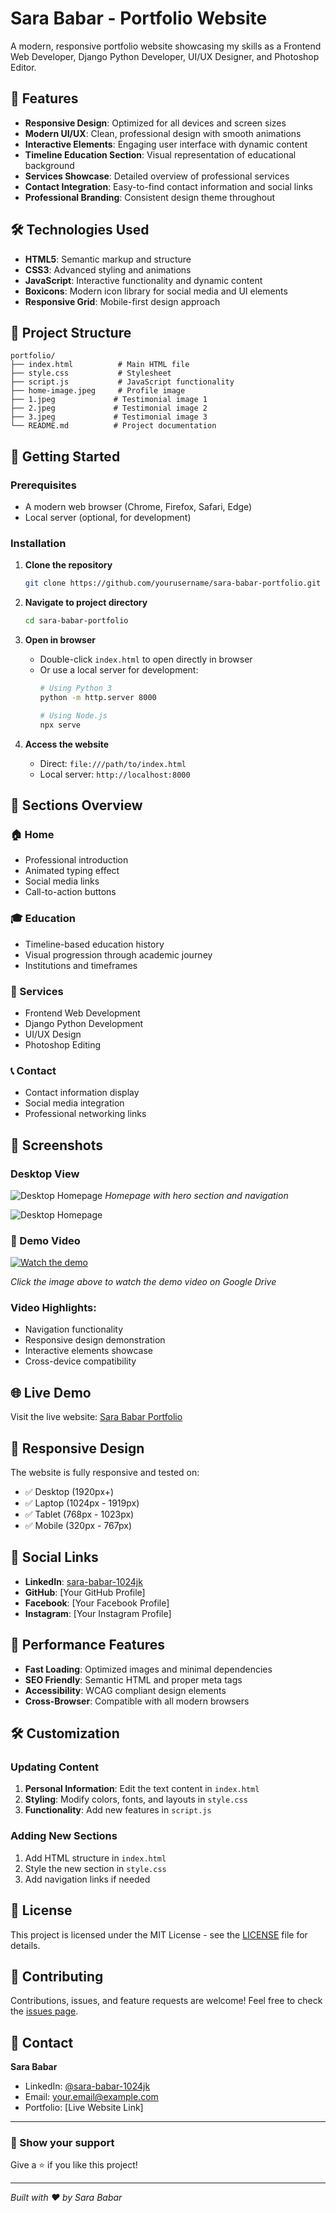 # Sara Babar - Portfolio Website

A modern, responsive portfolio website showcasing my skills as a Frontend Web Developer, Django Python Developer, UI/UX Designer, and Photoshop Editor.

## 🌟 Features

- **Responsive Design**: Optimized for all devices and screen sizes
- **Modern UI/UX**: Clean, professional design with smooth animations
- **Interactive Elements**: Engaging user interface with dynamic content
- **Timeline Education Section**: Visual representation of educational background
- **Services Showcase**: Detailed overview of professional services
- **Contact Integration**: Easy-to-find contact information and social links
- **Professional Branding**: Consistent design theme throughout

## 🛠️ Technologies Used

- **HTML5**: Semantic markup and structure
- **CSS3**: Advanced styling and animations
- **JavaScript**: Interactive functionality and dynamic content
- **Boxicons**: Modern icon library for social media and UI elements
- **Responsive Grid**: Mobile-first design approach

## 📁 Project Structure

```
portfolio/
├── index.html          # Main HTML file
├── style.css           # Stylesheet
├── script.js           # JavaScript functionality
├── home-image.jpeg     # Profile image
├── 1.jpeg             # Testimonial image 1
├── 2.jpeg             # Testimonial image 2
├── 3.jpeg             # Testimonial image 3
└── README.md          # Project documentation
```

## 🚀 Getting Started

### Prerequisites
- A modern web browser (Chrome, Firefox, Safari, Edge)
- Local server (optional, for development)

### Installation

1. **Clone the repository**
   ```bash
   git clone https://github.com/yourusername/sara-babar-portfolio.git
   ```

2. **Navigate to project directory**
   ```bash
   cd sara-babar-portfolio
   ```

3. **Open in browser**
   - Double-click `index.html` to open directly in browser
   - Or use a local server for development:
     ```bash
     # Using Python 3
     python -m http.server 8000
     
     # Using Node.js
     npx serve
     ```

4. **Access the website**
   - Direct: `file:///path/to/index.html`
   - Local server: `http://localhost:8000`

## 🎯 Sections Overview

### 🏠 Home
- Professional introduction
- Animated typing effect
- Social media links
- Call-to-action buttons

### 🎓 Education
- Timeline-based education history
- Visual progression through academic journey
- Institutions and timeframes

### 💼 Services
- Frontend Web Development
- Django Python Development
- UI/UX Design
- Photoshop Editing

### 📞 Contact
- Contact information display
- Social media integration
- Professional networking links

## 📸 Screenshots

### Desktop View
![Desktop Homepage](https://drive.google.com/uc?export=view&id=161EsauyvKcfoaI_2WK0G8ug2L-zFKoaG)
*Homepage with hero section and navigation*

![Desktop Homepage](https://drive.google.com/uc?export=view&id=1D3VrYDeVvushPsauDh2ftiI2rW1gnD51)

### 🎥 Demo Video

[![Watch the demo](https://drive.google.com/uc?export=view&id=1D3VrYDeVvushPsauDh2ftiI2rW1gnD51)](https://drive.google.com/file/d/1nIRzo33jzp2Z9X0TO_gHS5DzzL-XcCJ2/view?usp=sharing)

*Click the image above to watch the demo video on Google Drive*


### Video Highlights:
- Navigation functionality
- Responsive design demonstration
- Interactive elements showcase
- Cross-device compatibility

## 🌐 Live Demo

Visit the live website: [Sara Babar Portfolio](https://your-portfolio-url.com)

## 📱 Responsive Design

The website is fully responsive and tested on:
- ✅ Desktop (1920px+)
- ✅ Laptop (1024px - 1919px)
- ✅ Tablet (768px - 1023px)
- ✅ Mobile (320px - 767px)

## 🔗 Social Links

- **LinkedIn**: [sara-babar-1024jk](https://www.linkedin.com/in/sara-babar-1024jk)
- **GitHub**: [Your GitHub Profile]
- **Facebook**: [Your Facebook Profile]
- **Instagram**: [Your Instagram Profile]

## 🚀 Performance Features

- **Fast Loading**: Optimized images and minimal dependencies
- **SEO Friendly**: Semantic HTML and proper meta tags
- **Accessibility**: WCAG compliant design elements
- **Cross-Browser**: Compatible with all modern browsers

## 🛠️ Customization

### Updating Content
1. **Personal Information**: Edit the text content in `index.html`
2. **Styling**: Modify colors, fonts, and layouts in `style.css`
3. **Functionality**: Add new features in `script.js`

### Adding New Sections
1. Add HTML structure in `index.html`
2. Style the new section in `style.css`
3. Add navigation links if needed

## 📄 License

This project is licensed under the MIT License - see the [LICENSE](LICENSE) file for details.

## 🤝 Contributing

Contributions, issues, and feature requests are welcome! Feel free to check the [issues page](https://github.com/yourusername/sara-babar-portfolio/issues).

## 📧 Contact

**Sara Babar**
- LinkedIn: [@sara-babar-1024jk](https://www.linkedin.com/in/sara-babar-1024jk)
- Email: your.email@example.com
- Portfolio: [Live Website Link]

---

### 🌟 Show your support

Give a ⭐️ if you like this project!

---

*Built with ❤️ by Sara Babar*
